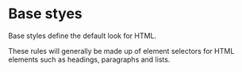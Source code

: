 # Base styes
Base styles define the default look for HTML.

These rules will generally be made up of element selectors for HTML elements
such as headings, paragraphs and lists.
